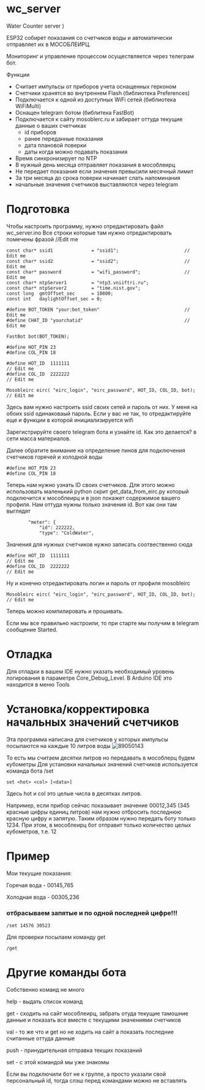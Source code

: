 # wc_server
Water Counter server )

ESP32 собирет показания со счетчиков воды и автоматически отправляет их в МОСОБЛЕИРЦ.

Мониторинг и управление процессом осуществляется через телеграм бот.

Функции
- Считает импульсы от приборов учета оснащенных герконом
- Счетчики хранятся во внутреннем Flash (библиотека Preferences)
- Подключается к одной из доступных WiFi сетей (библиотека WiFiMulti)
- Оснащен telegram ботом (библитека FastBot)
- Подключается к сайту mosoblerc.ru и забирает оттуда текущие данные о ваших счетчиках
    - id приборов
    - ранее переданные показания
    - дата плановой поверки
    - даты когда можно подавать показания
- Время синхронизирует по NTP
- В нужный день месяца отправляет показания в мособлеирц
- Не передает показания если значения превысили месячный лимит
- За три месяца до срока поверки начинает слать напоминания
- начальные значения счетчиков выставляются через telegram

# Подготовка
Чтобы настроить программу, нужно отредактировать файл wc_server.ino
Все строки которые там нужно отредактировать помечены фразой //Edit me

```
const char* ssid1              = "ssid1";                        // Edit me
const char* ssid2              = "ssid2";                        // Edit me
const char* password           = "wifi_password";                // Edit me
const char* ntpServer1         = "ntp3.vniiftri.ru";
const char* ntpServer2         = "time.nist.gov";
const long  gmtOffset_sec      = 10800;
const int   daylightOffset_sec = 0;

#define BOT_TOKEN "your:bot_token"                               // Edit me
#define CHAT_ID "yourchatid"                                     // Edit me

FastBot bot(BOT_TOKEN);

#define HOT_PIN 23
#define COL_PIN 18

#define HOT_ID  1111111                                              // Edit me
#define COL_ID  2222222                                              // Edit me

Mosobleirc eirc( "eirc_login", "eirc_password", HOT_ID, COL_ID, bot);  // Edit me
```
Здесь вам нужно настроить ssid своих сетей и пароль от них. У меня на обоих ssid одинаковаый пароль. Если у вас не так, то отредактируйте еще и функции в которой инициализируется wifi

Зарегистрируйте своего telegram бота и узнайте id. Как это делается? в сети масса материалов.

Далее обратите внимание на определение пинов для подключения счетчиков горячей и холодной воды

```
#define HOT_PIN 23
#define COL_PIN 18
```

Теперь нам нужно узнать ID своих счетчиков. Для этого можно использовать маленький python скрит get_data_from_eirc.py который подключится к мособлеирц и в json покажет содержимое вашего профиля.  Нам оттуда нужны только значения id. Вот как они там выглядят

```
        "meter": {
            "id": 222222,
            "type": "ColdWater",
```
Значения для нужных счетчиков нужно записать соотвественно сюда
```
#define HOT_ID  1111111                                              // Edit me
#define COL_ID  2222222                                              // Edit me
```
Ну и конечно отредактировать логин и пароль от профиля mosobleirc
```
Mosobleirc eirc( "eirc_login", "eirc_password", HOT_ID, COL_ID, bot);  // Edit me
```

Теперь можно компилировать и прошивать.

Если мы все правильно настроили, то при старте мы получим в telegram сообщение Started.

# Отладка
Для отладки в вашем IDE нужно указать необходимый уровень логирования в параметре Core_Debug_Level.  В Arduino IDE это находится в меню Tools

# Установка/корректировка начальных значений счетчиков
Эта программа написана для счетчиков у которых импульсы посылаются на каждые 10 литров воды
![89050143](https://github.com/Ar4w/wc_server/assets/89636312/1aa8a53f-060e-4f4f-a7b2-7e357ae351c8)

То есть мы считаем десятки литров но передавать в мособлерц будем кубометры
Для установки начальных значений счетчиков используется команда бота /set
```
set <hot> <col> [<data>]
```
Здесь hot и col это целые числа в десятках литров.

Например, если прибор сейчас показывает значение 00012,345 (345 красные цифры единиц литров) нам нужно отбросить последнюю красную цифру и запятую. Таким образом нужно передать боту только 1234.  При этом, в мособлеирц бот отправит только количество целых кубометров, т.е. 12

# Пример
Мои текущие показания:

Горячая вода  - 00145,765

Холодная вода - 00305,236

### отбрасываем запятые и по одной последней цифре!!!
```
/set 14576 30523
```
Для проверки посылаем команду get
```
/get
```

# Другие команды бота
Собственно команд не много

help - выдать список команд

get  - сходить на сайт мособлеирц, забрать отуда текущие тамошние данные и показать все вместе с текущими значениями счетчиков

val  - то же что и get но не ходить на сайт а показать последние считанные оттуда данные

push - принудительная отправка текщих показаний

set  - c этой командой мы уже знакомы


Если вы подключили бот не к группе, а просто указали свой персональный id, тогда слэш перед командами можно не вставлять

